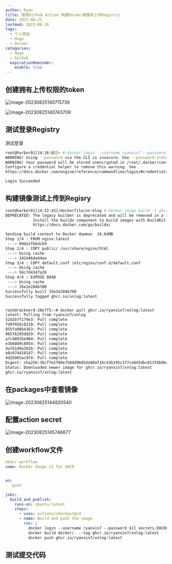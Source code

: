```yaml
---
author: Ryan
title: 使用Github Action 构建Docker镜像并上传Registry
date: 2023-08-25
lastmod: 2023-08-26
tags:
  - 个人网站
  - Hugo
  - Docker
categories:
  - Hugo
  - Github
  expirationReminder:
    enable: true
---
```




## 创建拥有上传权限的token

![image-20230825140715736](http://cdn1.ryanxin.live/image-20230825140715736.png)

![image-20230825140743709](http://cdn1.ryanxin.live/image-20230825140743709.png)



## 测试登录Registry



测试登录

```bash
root@harbor01[14:16:02]~ #:docker login --username ryanxin7 --password ghp_xxxxxxxx ghcr.io
WARNING! Using --password via the CLI is insecure. Use --password-stdin.
WARNING! Your password will be stored unencrypted in /root/.docker/config.json.
Configure a credential helper to remove this warning. See
https://docs.docker.com/engine/reference/commandline/login/#credentials-store

Login Succeeded

```



## 构建镜像测试上传到Regisry



```bash
root@harbor01[14:22:43]/dockerfile/xn-blog #:docker image build -t ghcr.io/xnlog:latest ./
DEPRECATED: The legacy builder is deprecated and will be removed in a future release.
            Install the buildx component to build images with BuildKit:
            https://docs.docker.com/go/buildx/

Sending build context to Docker daemon  19.04MB
Step 1/4 : FROM nginx:latest
 ---> 89da1fb6dcb9
Step 2/4 : COPY public/ /usr/share/nginx/html
 ---> Using cache
 ---> 342e46da94ee
Step 3/4 : COPY default.conf /etc/nginx/conf.d/default.conf
 ---> Using cache
 ---> 56c7d4347a26
Step 4/4 : EXPOSE 8848
 ---> Using cache
 ---> 35e2e284b708
Successfully built 35e2e284b708
Successfully tagged ghcr.io/xnlog:latest
```

```bash

root@racknerd-20e7f5:~# docker pull ghcr.io/ryanxin7/xnlog:latest
latest: Pulling from ryanxin7/xnlog
52d2b7f179e3: Pull complete
fd9f026c6310: Pull complete
055fa98b4363: Pull complete
96576293dd29: Pull complete
a7c4092be904: Pull complete
e3b6889c8954: Pull complete
da761d9a302b: Pull complete
e8c074410147: Pull complete
4d2b965ac974: Pull complete
Digest: sha256:3bcffe2f09e7584d9b05da90af16c43b195c377ce645dbc013f8b9ba70ce83de
Status: Downloaded newer image for ghcr.io/ryanxin7/xnlog:latest
ghcr.io/ryanxin7/xnlog:latest
```



## 在packages中查看镜像

![image-20230825144820540](http://cdn1.ryanxin.live/image-20230825144820540.png)





## 配置action secret

![image-20230825145746677](http://cdn1.ryanxin.live/image-20230825145746677.png)





## 创建workflow文件

```yaml
mkdir workflow
name: Docker Image CI for GHCR


on:
   push

jobs:
  build_and_publish:
    runs-on: ubuntu-latest
    steps:
      - uses: actions/checkout@v3
      - name: Build and push the image
        run: |
          docker login --username ryanxin7 --password ${{ secrets.DOCKERPACKAING }} ghcr.io
          docker build docker/. --tag ghcr.io/ryanxin7/xnlog:latest
          docker push ghcr.io/ryanxin7/xnlog:latest
```





## 测试提交代码

